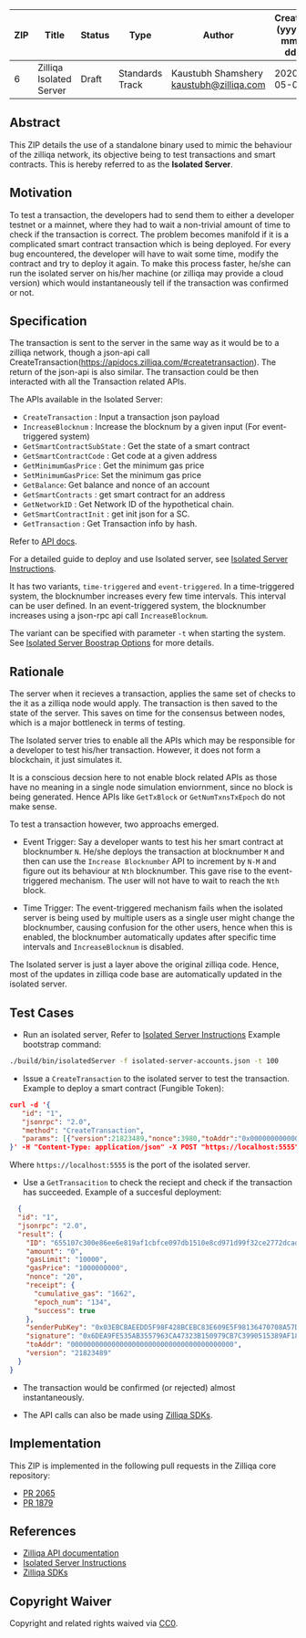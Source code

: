 |  ZIP | Title | Status| Type | Author | Created (yyyy-mm-dd) | Updated (yyyy-mm-dd)
|--|--|--|--| -- | -- | -- |
| 6  | Zilliqa Isolated Server | Draft | Standards Track  | Kaustubh Shamshery <kaustubh@zilliqa.com>| 2020-05-06 | 2020-05-06

## Abstract

This ZIP details the use of a standalone binary used to mimic the behaviour of the zilliqa network, its objective being to test transactions and smart contracts. This is hereby referred to as the **Isolated Server**.

## Motivation

To test a transaction, the developers had to send them to either a developer testnet or a mainnet, where they had to wait a non-trivial amount of time to check if the transaction is correct. The problem becomes manifold if it is a complicated smart contract transaction which is
being deployed. For every bug encountered, the developer will have to wait some time, modify the contract and try to deploy it again. To make this process faster, he/she can run the isolated server on his/her machine (or zilliqa may provide a cloud version) which would instantaneously tell if the transaction was confirmed or not.

## Specification

The transaction is sent to the server in the same way as it would be to a zilliqa network, though a json-api call CreateTransaction(https://apidocs.zilliqa.com/#createtransaction). The return of the json-api is also similar. The transaction could be then interacted with all the Transaction related APIs.

The APIs available in the Isolated Server:

* `CreateTransaction` : Input a transaction json payload 
* `IncreaseBlocknum` : Increase the blocknum by a given input (For event-triggered system)
* `GetSmartContractSubState` : Get the state of a smart contract
* `GetSmartContractCode` : Get code at a given address
* `GetMinimumGasPrice` : Get the minimum gas price
* `SetMinimumGasPrice`: Set the minimum gas price
* `GetBalance`: Get balance and nonce of an account
* `GetSmartContracts` : get smart contract for an address
* `GetNetworkID` : Get Network ID of the hypothetical chain.
* `GetSmartContractInit` : get init json for a SC.
* `GetTransaction` : Get Transaction info by hash.

Refer to [API docs](https://apidocs.zilliqa.com).

For a detailed guide to deploy and use Isolated server, see [Isolated Server Instructions](https://github.com/Zilliqa/Zilliqa/blob/master/ISOLATED_SERVER_setup.md).

 
It has two variants, `time-triggered` and `event-triggered`. 
In a time-triggered system, the blocknumber increases every few time intervals. This interval can be user defined.
In an event-triggered system, the blocknumber increases using a json-rpc api call `IncreaseBlocknum`. 

The variant can be specified with parameter `-t` when starting the system. See [Isolated Server Boostrap Options](https://github.com/Zilliqa/Zilliqa/blob/master/ISOLATED_SERVER_setup.md#bootstrap-options) for more details.

## Rationale

The server when it recieves a transaction, applies the same set of checks to the it as a zilliqa node would apply. The transaction is then saved to the state of the server. This saves on time for the consensus between nodes, which is a major bottleneck in terms of testing.

The Isolated server tries to enable all the APIs which may be responsible for a developer to test his/her transaction. However, it does not form a blockchain, it just simulates it.

It is a conscious decsion here to not enable block related APIs as those have no meaning in a single node simulation enviornment, since no block is being generated. Hence APIs like `GetTxBlock` or `GetNumTxnsTxEpoch` do not make sense.

To test a transaction however, two approachs emerged. 

* Event Trigger: Say a developer wants to test his her smart contract at blocknumber `N`. He/she deploys the transaction at blocknumber `M` and then can use the `Increase Blocknumber` API to increment by
`N-M` and figure out its behaviour at `Nth` blocknumber. This gave rise to the event-triggered mechanism. The user will not have to wait to reach the `Nth` block.

* Time Trigger: The event-triggered mechanism fails when the isolated server is being used by multiple users as a single user might change the blocknumber, causing confusion for the other users, hence when this is enabled, the blocknumber automatically updates after specific time intervals and `IncreaseBlocknum` is disabled.

The Isolated server is just a layer above the original zilliqa code. Hence, most of the updates in zilliqa code base are automatically updated in the isolated server.


## Test Cases

- Run an isolated server, Refer to [Isolated Server Instructions](https://github.com/Zilliqa/Zilliqa/blob/master/ISOLATED_SERVER_setup.md)
Example bootstrap command:

```bash 
./build/bin/isolatedServer -f isolated-server-accounts.json -t 100
```


- Issue a `CreateTransaction` to the isolated server to test the transaction. Example to deploy a smart contract (Fungible Token):

 ```json
curl -d '{
    "id": "1",
    "jsonrpc": "2.0",
    "method": "CreateTransaction",
    "params": [{"version":21823489,"nonce":3980,"toAddr":"0x0000000000000000000000000000000000000000","amount":"0","pubKey":"0246e7178dc8253201101e18fd6f6eb9972451d121fc57aa2a06dd5c111e58dc6a","gasPrice":"1000000000","gasLimit":"10000","code":"scilla_version 0\n\n(* This contract implements a fungible token interface a la ERC20.*)\n\n(***************************************************)\n(*               Associated library                *)\n(***************************************************)\nlibrary FungibleToken\n\nlet min_int =\n  fun (a : Uint128) =\u003e fun (b : Uint128) =\u003e\n  let alt = builtin lt a b in\n  match alt with\n  | True =\u003e\n    a\n  | False =\u003e\n    b\n  end\n\nlet le_int =\n  fun (a : Uint128) =\u003e fun (b : Uint128) =\u003e\n    let x = builtin lt a b in\n    match x with\n    | True =\u003e True\n    | False =\u003e\n      let y = builtin eq a b in\n      match y with\n      | True =\u003e True\n      | False =\u003e False\n      end\n    end\n\n\n(***************************************************)\n(*             The contract definition             *)\n(***************************************************)\n\ncontract FungibleToken\n(owner : ByStr20,\n total_tokens : Uint128,\n decimals : Uint32,\n name : String,\n symbol : String)\n\n(* Initial balance is not stated explicitly: it's initialized when creating the contract. *)\n\nfield balances : Map ByStr20 Uint128 =\n  let m = Emp ByStr20 Uint128 in\n    builtin put m owner total_tokens\nfield allowed : Map ByStr20 (Map ByStr20 Uint128) = Emp ByStr20 (Map ByStr20 Uint128)\n\ntransition BalanceOf (tokenOwner : ByStr20)\n  bal \u003c- balances[tokenOwner];\n  match bal with\n  | Some v =\u003e\n\te = {_eventname : \"BalanceOf\"; address : tokenOwner; balance : v};\n\tevent e\n  | None =\u003e\n\te = {_eventname : \"BalanceOf\"; address : tokenOwner; balance : Uint128 0};\n    event e\n  end\nend\n\ntransition TotalSupply ()\n  e = {_eventname : \"TotalSupply\"; caller : _sender; balance : total_tokens};\n  event e\nend\n\ntransition Transfer (to : ByStr20, tokens : Uint128)\n  bal \u003c- balances[_sender];\n  match bal with\n  | Some b =\u003e\n    can_do = le_int tokens b;\n    match can_do with\n    | True =\u003e\n      (* subtract tokens from _sender and add it to \"to\" *)\n      new_sender_bal = builtin sub b tokens;\n      balances[_sender] := new_sender_bal;\n\n      (* Adds tokens to \"to\" address *)\n      to_bal \u003c- balances[to];\n      new_to_bal = match to_bal with\n      | Some x =\u003e builtin add x tokens\n      | None =\u003e tokens\n      end;\n\n  \t  balances[to] := new_to_bal;\n      e = {_eventname : \"TransferSuccess\"; sender : _sender; recipient : to; amount : tokens};\n      event e\n    | False =\u003e\n      (* balance not sufficient. *)\n      e = {_eventname : \"TransferFailure\"; sender : _sender; recipient : to; amount : Uint128 0};\n      event e\n    end\n  | None =\u003e\n    (* no balance record, can't transfer *)\n  \te = {_eventname : \"TransferFailure\"; sender : _sender; recipient : to; amount : Uint128 0};\n    event e\n  end\nend\n\ntransition TransferFrom (from : ByStr20, to : ByStr20, tokens : Uint128)\n  bal \u003c- balances[from];\n  (* Check if _sender has been authorized by \"from\" *)\n  sender_allowed_from \u003c- allowed[from][_sender];\n  match bal with\n  | Some a =\u003e\n    match sender_allowed_from with\n    | Some b =\u003e\n        (* We can only transfer the minimum of available or authorized tokens *)\n        t = min_int a b;\n        can_do = le_int tokens t;\n        match can_do with\n        | True =\u003e\n            (* tokens is what we should subtract from \"from\" and add to \"to\" *)\n            new_from_bal = builtin sub a tokens;\n            balances[from] := new_from_bal;\n            to_bal \u003c- balances[to];\n            match to_bal with\n            | Some tb =\u003e\n                new_to_bal = builtin add tb tokens;\n                balances[to] := new_to_bal\n            | None =\u003e\n                (* \"to\" has no balance. So just set it to tokens *)\n                balances[to] := tokens\n            end;\n            (* reduce \"allowed\" by \"tokens\" *)\n            new_allowed = builtin sub b tokens;\n            allowed[from][_sender] := new_allowed;\n            e = {_eventname : \"TransferFromSuccess\"; sender : from; recipient : to; amount : tokens};\n            event e\n        | False =\u003e\n            e = {_eventname : \"TransferFromFailure\"; sender : from; recipient : to; amount : Uint128 0};\n            event e\n        end\n    | None =\u003e\n        e = {_eventname : \"TransferFromFailure\"; sender : from; recipient : to; amount : Uint128 0};\n        event e\n    end\n  | None =\u003e\n\te = {_eventname : \"TransferFromFailure\"; sender : from; recipient : to; amount : Uint128 0};\n\tevent e\n  end\nend\n\ntransition Approve (spender : ByStr20, tokens : Uint128)\n  allowed[_sender][spender] := tokens;\n  e = {_eventname : \"ApproveSuccess\"; approver : _sender; spender : spender; amount : tokens};\n  event e\nend\n\ntransition Allowance (tokenOwner : ByStr20, spender : ByStr20)\n  spender_allowance \u003c- allowed[tokenOwner][spender];\n  match spender_allowance with\n  | Some n =\u003e\n      e = {_eventname : \"Allowance\"; owner : tokenOwner; spender : spender; amount : n};\n      event e\n  | None =\u003e\n      e = {_eventname : \"Allowance\"; owner : tokenOwner; spender : spender; amount : Uint128 0};\n      event e\n  end\nend","data":"[{\"vname\":\"_scilla_version\",\"type\":\"Uint32\",\"value\":\"0\"},{\"vname\":\"owner\",\"type\":\"ByStr20\",\"value\":\"0x9bfec715a6bd658fcb62b0f8cc9bfa2ade71434a\"},{\"vname\":\"total_tokens\",\"type\":\"Uint128\",\"value\":\"1000000000\"},{\"vname\":\"decimals\",\"type\":\"Uint32\",\"value\":\"0\"},{\"vname\":\"name\",\"type\":\"String\",\"value\":\"BobCoin\"},{\"vname\":\"symbol\",\"type\":\"String\",\"value\":\"BOB\"}]","signature":"dea51a6af3300ec320a1c8152ddbdf90a71d88b769dafedeb738d5843016c6ce39cb9f10e563e658f520f5747b23d60af6ac15baad7655f7de0441fa338be501","priority":false}]
}' -H "Content-Type: application/json" -X POST "https://localhost:5555"

```

Where `https://localhost:5555` is the port of the isolated server.

- Use a `GetTransacition` to check the reciept and check if the transaction has succeeded.
  Example of a succesful deployment:
```json
  {
  "id": "1",
  "jsonrpc": "2.0",
  "result": {
    "ID": "655107c300e86ee6e819af1cbfce097db1510e8cd971d99f32ce2772dcad42f2",
    "amount": "0",
    "gasLimit": "10000",
    "gasPrice": "1000000000",
    "nonce": "20",
    "receipt": {
      "cumulative_gas": "1662",
      "epoch_num": "134",
      "success": true
    },
    "senderPubKey": "0x03EBCBAEEDD5F98F428BCEBC83E609E5F98136470708A57D61B71BF0B332200EEA",
    "signature": "0x6DEA9FE535AB3557963CA47323B150979CB7C3990515389AF18AFFDD1049ECF3C5AEB5107A64636A946E75219B9482AFE9C7E1D8E5C59D55A1A28A24C0B877B6",
    "toAddr": "0000000000000000000000000000000000000000",
    "version": "21823489"
  }
}

```

- The transaction would be confirmed (or rejected) almost instantaneously.

- The API calls can also be made using [Zilliqa SDKs](https://dev.zilliqa.com/docs/en/api-sdk).


## Implementation

This ZIP is implemented in the following pull requests in the Zilliqa core repository:
- [PR 2065](https://github.com/Zilliqa/Zilliqa/pull/2065)
- [PR 1879](https://github.com/Zilliqa/Zilliqa/pull/1987)

## References

- [Zilliqa API documentation](https://apidocs.zilliqa.com/)
- [Isolated Server Instructions](https://github.com/Zilliqa/Zilliqa/blob/master/ISOLATED_SERVER_setup.md)
- [Zilliqa SDKs](https://dev.zilliqa.com/docs/en/api-sdk)

## Copyright Waiver

Copyright and related rights waived via [CC0](https://creativecommons.org/publicdomain/zero/1.0/).
